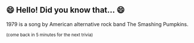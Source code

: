 ## :smile: Hello! Did you know that... :smile:
1979 is a song by American alternative rock band The Smashing Pumpkins.

<sup>(come back in 5 minutes for the next trivia)<sup>
